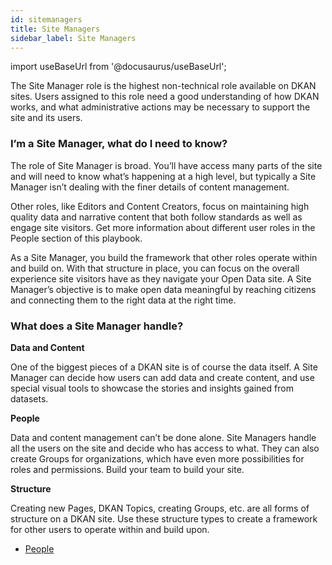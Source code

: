 ```yaml
---
id: sitemanagers
title: Site Managers
sidebar_label: Site Managers
---
```


import useBaseUrl from '@docusaurus/useBaseUrl';

The Site Manager role is the highest non-technical role available on DKAN sites. Users assigned to this role need a good understanding of how DKAN works, and what administrative actions may be necessary to support the site and its users.

### I’m a Site Manager, what do I need to know?

The role of Site Manager is broad. You’ll have access many parts of the site and will need to know what’s happening at a high level, but typically a Site Manager isn’t dealing with the finer details of content management.

Other roles, like Editors and Content Creators, focus on maintaining high quality data and narrative content that both follow standards as well as engage site visitors. Get more information about different user roles in the People section of this playbook.

As a Site Manager, you build the framework that other roles operate within and build on. With that structure in place, you can focus on the overall experience site visitors have as they navigate your Open Data site. A Site Manager’s objective is to make open data meaningful by reaching citizens and connecting them to the right data at the right time.

### What does a Site Manager handle?

**Data and Content**

One of the biggest pieces of a DKAN site is of course the data itself. A Site Manager can decide how users can add data and create content, and use special visual tools to showcase the stories and insights gained from datasets.

**People**

Data and content management can’t be done alone. Site Managers handle all the users on the site and decide who has access to what. They can also create Groups for organizations, which have even more possibilities for roles and permissions. Build your team to build your site.

**Structure**

Creating new Pages, DKAN Topics, creating Groups, etc. are all forms of structure on a DKAN site. Use these structure types to create a framework for other users to operate within and build upon.

<!-- - [Account Access and Setup](dataportal/faq.md) -->
<!-- - [Adding New Content](dataportal/faq.md) -->
<!-- - [Admin Menu](dataportal/faq.md) -->
<!-- - [Appearance](dataportal/faq.md) -->
<!-- - [Data and Content](dataportal/faq.md) -->

- [People](dataportal/managingusers.md)
<!-- - [Structure](dataportal/faq.md) -->
